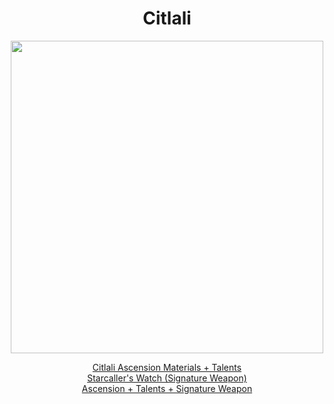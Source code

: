 <body>
  <div align="center">
    <h1> Citlali </h1>
<img src="https://preview.redd.it/upscaled-citlali-splash-art-drip-marketing-v0-m9luslnp2y3e1.png?width=640&crop=smart&auto=webp&s=5ca855b3df6597922ec5778843e86811c9893826" width=500>
<p></p>
<a href="">Citlali Ascension Materials + Talents</a><br>
<a href="">Starcaller's Watch (Signature Weapon)</a><br>
<a href="">Ascension + Talents + Signature Weapon</a>
  
  </div>
</body>

